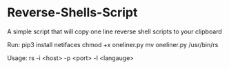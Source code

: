 # Reverse-Shells-Script
A simple script that will copy one line reverse shell scripts to your clipboard


Run: 
pip3 install netifaces
chmod +x oneliner.py
mv oneliner.py /usr/bin/rs

Usage:
rs -i \<host\> -p \<port\> -l \<langauge\>
